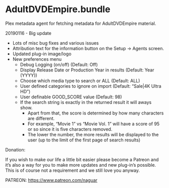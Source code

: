 # AdultDVDEmpire.bundle

Plex metadata agent for fetching metadata for AdultDVDEmpire material.

20190116 - Big update

- Lots of misc bug fixes and various issues
- Attribution text for the information button on the Setup -> Agents screen.
- Updated plug-in image/logo
- New preferences menu
  - Debug Logging (on/off) (Default: Off)
  - Display Release Date or Production Year in results (Default: Year (YYYY))
  - Choose which media type to search or ALL (Default: ALL)
  - User defined categories to ignore on import (Default: “Sale|4K Ultra HD”)
  - User definable GOOD_SCORE value (Default: 98)
  - If the search string is exactly in the returned result it will aways show.
    * Apart from that, the score is determined by how many characters are different.
    * For example, “Movie 1” vs “Movie Vol. 1” will have a score of 95 or so since it is five characters removed.
    * The lower the number, the more results will be displayed to the user (up to the limit of the first page of search results)
    
Donation:

If you wish to make our life a little bit easier please become a Patreon and it’s also a way for you to make more updates and new plug-in’s possible. This is of course not a requirement and we still love you anyway.

PATREON: https://www.patreon.com/naguar
